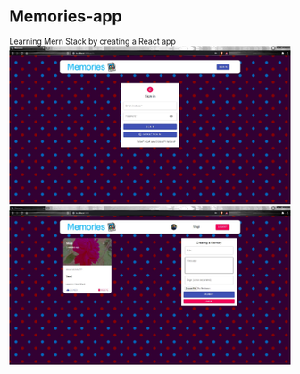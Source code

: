 # Memories-app
Learning Mern Stack by creating a React app
![plot](./image/1.JPG)
![plot](./image/2.JPG)
